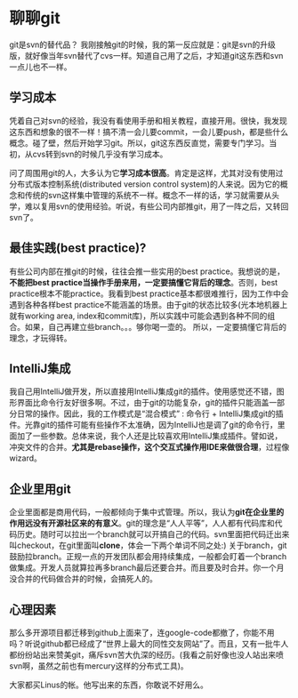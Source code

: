 # 聊聊git

git是svn的替代品？
我刚接触git的时候，我的第一反应就是：git是svn的升级版，就好像当年svn替代了cvs一样。知道自己用了之后，才知道git这东西和svn一点儿也不一样。

## 学习成本
凭着自己对svn的经验，我没有看使用手册和相关教程，直接开用。很快，我发现这东西和想象的很不一样！搞不清一会儿要commit，一会儿要push，都是些什么概念。碰了壁，然后开始学习git。所以，git这东西反直觉，需要专门学习。当初，从cvs转到svn的时候几乎没有学习成本。

问了周围用git的人，大多认为它**学习成本很高**。肯定是这样，尤其对没有使用过分布式版本控制系统(distributed version control system)的人来说。因为它的概念和传统的svn这样集中管理的系统不一样。概念不一样的话，学习就需要从头学，难以复用svn的使用经验。听说，有些公司内部推git，用了一阵之后，又转回svn了。

## 最佳实践(best practice)?
有些公司内部在推git的时候，往往会推一些实用的best practice。我想说的是，**不能把best practice当操作手册来用，一定要搞懂它背后的理念**。否则，best practice根本不能practice。我看到best practice基本都很难推行，因为工作中会遇到各种各样best practice不能涵盖的场景。由于git的状态比较多(光本地机器上就有working area, index和commit库)，所以实践中可能会遇到各种不同的组合。如果，自己再建立些branch。。。够你喝一壶的。
所以，一定要搞懂它背后的理念，才玩得转。

## IntelliJ集成
我自己用IntelliJ做开发，所以直接用IntelliJ集成git的插件。使用感觉还不错，图形界面比命令行友好很多啊。不过，由于git的功能复杂，git的插件只能涵盖一部分日常的操作。因此，我的工作模式是“混合模式” : 命令行 + IntelliJ集成git的插件。光靠git的插件可能有些操作不太准确，因为IntelliJ也是调了git的命令行，里面加了一些参数。总体来说，我个人还是比较喜欢用IntelliJ集成插件。譬如说，冲突文件的合并。**尤其是rebase操作，这个交互式操作用IDE来做很合理**，过程像wizard。

## 企业里用git
企业里面都是商用代码，一般都倾向于集中式管理。所以，我认为**git在企业里的作用远没有开源社区来的有意义**。git的理念是“人人平等”，人人都有代码库和代码历史。随时可以拉出一个branch就可以开搞自己的代码。svn里面把代码迁出来叫checkout，在git里面叫**clone**，体会一下两个单词不同之处:)
关于branch，git鼓励拉branch。正规一点的开发团队都会用持续集成，一般都会盯着一个branch做集成。开发人员就算拉再多branch最后还要合并。而且要及时合并。你一个月没合并的代码做合并的时候，会搞死人的。

## 心理因素
那么多开源项目都迁移到github上面来了，连google-code都撤了，你能不用吗？听说github都已经成了“世界上最大的同性交友网站”了。而且，又有一批牛人都纷纷站出来赞美git，痛斥svn苦大仇深的经历。(我看之前好像也没人站出来喷svn啊，虽然之前也有mercury这样的分布式工具)。

大家都买Linus的帐。他写出来的东西，你敢说不好用么。





